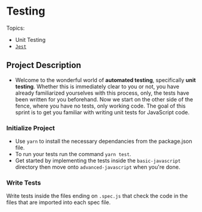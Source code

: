 # Testing

Topics:

* Unit Testing
* [`Jest`](https://facebook.github.io/jest/)

## Project Description

* Welcome to the wonderful world of **automated testing**, specifically **unit testing**. Whether this is immediately clear to you or not, you have already familiarized yourselves with this process, only, the tests have been written for you beforehand. Now we start on the other side of the fence, where you have no tests, only working code. The goal of this sprint is to get you familiar with writing unit tests for JavaScript code.

### Initialize Project

* Use `yarn` to install the necessary dependancies from the package.json file.
* To run your tests run the command `yarn test`.
* Get started by implementing the tests inside the `basic-javascript` directory then move onto `advanced-javascript` when you're done.

### Write Tests

Write tests inside the files ending on `.spec.js` that check the code in the files that are imported into each spec file.
